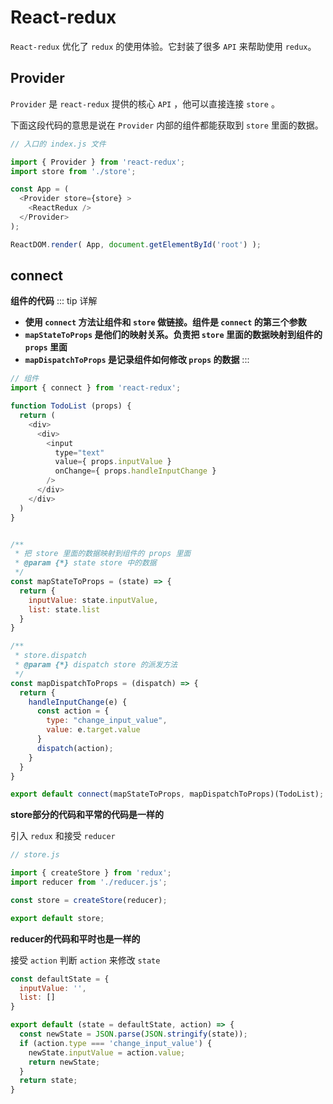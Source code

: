 # React-redux
`React-redux` 优化了 `redux` 的使用体验。它封装了很多 `API` 来帮助使用 `redux`。

## Provider
`Provider` 是 `react-redux` 提供的核心 `API` ，他可以直接连接 `store` 。

下面这段代码的意思是说在 `Provider` 内部的组件都能获取到 `store` 里面的数据。
```js
// 入口的 index.js 文件

import { Provider } from 'react-redux';
import store from './store';

const App = (
  <Provider store={store} >
    <ReactRedux />
  </Provider>
);

ReactDOM.render( App, document.getElementById('root') );
```

## connect
**组件的代码**
::: tip 详解
- **使用 `connect` 方法让组件和 `store` 做链接。组件是 `connect` 的第三个参数** 
- **`mapStateToProps` 是他们的映射关系。负责把 `store` 里面的数据映射到组件的 `props` 里面** 
- **`mapDispatchToProps` 是记录组件如何修改 `props` 的数据**
:::
```js
// 组件
import { connect } from 'react-redux';

function TodoList (props) {
  return (
    <div>
      <div>
        <input 
          type="text" 
          value={ props.inputValue } 
          onChange={ props.handleInputChange }
        />
      </div>
    </div>
  )
}


/**
 * 把 store 里面的数据映射到组件的 props 里面
 * @param {*} state store 中的数据 
 */
const mapStateToProps = (state) => {
  return {
    inputValue: state.inputValue,
    list: state.list
  }
}

/**
 * store.dispatch 
 * @param {*} dispatch store 的派发方法
 */
const mapDispatchToProps = (dispatch) => {
  return {
    handleInputChange(e) {
      const action = {
        type: "change_input_value",
        value: e.target.value
      }
      dispatch(action);
    }
  }
}

export default connect(mapStateToProps, mapDispatchToProps)(TodoList);
```

**store部分的代码和平常的代码是一样的**

引入 `redux` 和接受 `reducer` 
```js
// store.js

import { createStore } from 'redux';
import reducer from './reducer.js';

const store = createStore(reducer);

export default store;
```

**reducer的代码和平时也是一样的**

接受 `action` 判断 `action` 来修改 `state`
```js
const defaultState = {
  inputValue: '',
  list: []
}

export default (state = defaultState, action) => {
  const newState = JSON.parse(JSON.stringify(state));
  if (action.type === 'change_input_value') {
    newState.inputValue = action.value;
    return newState;
  }
  return state;
}
```